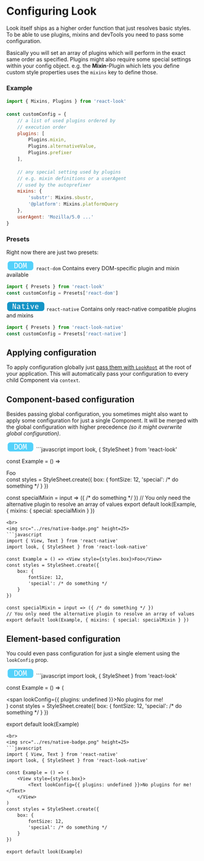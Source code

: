 # Configuring Look
Look itself ships as a higher order function that just resolves basic styles. To be able to use plugins, mixins and devTools you need to pass some configuration.

Basically you will set an array of plugins which will perform in the exact same order as specified.
Plugins might also require some special settings within your config object.
e.g. the **Mixin**-Plugin which lets you define custom style properties uses the `mixins` key to define those.


### Example
```javascript
import { Mixins, Plugins } from 'react-look'

const customConfig = {
	// a list of used plugins ordered by
	// execution order
	plugins: [
		Plugins.mixin,
		Plugins.alternativeValue,
		Plugins.prefixer
	],

	// any special setting used by plugins
	// e.g. mixin definitions or a userAgent
	// used by the autoprefixer
	mixins: {
		'substr': Mixins.sbustr,
		'@platform': Mixins.platformQuery
	},
	userAgent: 'Mozilla/5.0 ...'
}
```

### Presets
Right now there are just two presets:

<img src="../res/dom-badge.png" height=25> `react-dom`
Contains every DOM-specific plugin and mixin available<br>
```javascript
import { Presets } from 'react-look'
const customConfig = Presets['react-dom']
```
<img src="../res/native-badge.png" height=25> `react-native`
Contains only react-native compatible plugins and mixins
```javascript
import { Presets } from 'react-look-native'
const customConfig = Presets['react-native']
```
## Applying configuration
To apply configuration globally just [pass them with `LookRoot`](../api/LookRoot.md#usage) at the root of your application.
This will automatically pass your configuration to every child Component via `context`.

## Component-based configuration
Besides passing global configuration, you sometimes might also want to apply some configuration for just a single Component. It will be merged with the global configuration with higher precedence *(so it might overwrite global configuration)*.

<img src="../res/dom-badge.png" height=25>
```javascript
import look, { StyleSheet } from 'react-look'

const Example = () => <div className={styles.box}>Foo</div>
const styles = StyleSheet.create({
	box: {
		fontSize: 12,
		'special': /* do something */
	}
})

const specialMixin = input => ({ /* do something */ })
// You only need the alternative plugin to resolve an array of values
export default look(Example, { mixins: { special: specialMixin } })
```
<br>
<img src="../res/native-badge.png" height=25>
```javascript
import { View, Text } from 'react-native'
import look, { StyleSheet } from 'react-look-native'

const Example = () => <View style={styles.box}>Foo</View>
const styles = StyleSheet.create({
	box: {
		fontSize: 12,
		'special': /* do something */
	}
})

const specialMixin = input => ({ /* do something */ })
// You only need the alternative plugin to resolve an array of values
export default look(Example, { mixins: { special: specialMixin } })
```

## Element-based configuration
You could even pass configuration for just a single element using the `lookConfig` prop.

<img src="../res/dom-badge.png" height=25>
```javascript
import look, { StyleSheet } from 'react-look'

const Example = () => (
	<div className={styles.box}>
		<span lookConfig={{ plugins: undefined }}>No plugins for me!</span>
	</div>
)
const styles = StyleSheet.create({
	box: {
		fontSize: 12,
		'special': /* do something */
	}
})

export default look(Example)
```
<br>
<img src="../res/native-badge.png" height=25>
```javascript
import { View, Text } from 'react-native'
import look, { StyleSheet } from 'react-look-native'

const Example = () => (
	<View style={styles.box}>
		<Text lookConfig={{ plugins: undefined }}>No plugins for me!</Text>
	</View>
)
const styles = StyleSheet.create({
	box: {
		fontSize: 12,
		'special': /* do something */
	}
})

export default look(Example)
```

